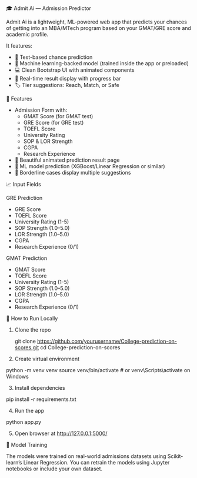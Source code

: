 🎓 Admit Ai — Admission Predictor

Admit Ai is a lightweight, ML-powered web app that predicts your chances of getting into an MBA/MTech program based on your GMAT/GRE score and academic profile.

It features:
- 🎯 Test-based chance prediction
- 🧠 Machine learning-backed model (trained inside the app or preloaded)
- 💻 Clean Bootstrap UI with animated components
- 🔄 Real-time result display with progress bar
- 🏷️ Tier suggestions: Reach, Match, or Safe


🚀 Features

- Admission Form with:
  - GMAT Score (for GMAT test)
  - GRE Score (for GRE test)
  - TOEFL Score
  - University Rating
  - SOP & LOR Strength
  - CGPA
  - Research Experience
- 🎨 Beautiful animated prediction result page
- 🔢 ML model prediction (XGBoost/Linear Regression or similar)
- 💬 Borderline cases display multiple suggestions


📈 Input Fields

 GRE Prediction
- GRE Score
- TOEFL Score
- University Rating (1-5)
- SOP Strength (1.0–5.0)
- LOR Strength (1.0–5.0)
- CGPA
- Research Experience (0/1)

GMAT Prediction
- GMAT Score
- TOEFL Score
- University Rating (1-5)
- SOP Strength (1.0–5.0)
- LOR Strength (1.0–5.0)
- CGPA
- Research Experience (0/1)



🔧 How to Run Locally

1. Clone the repo
 
   git clone https://github.com/yourusername/College-prediction-on-scores.git
   cd College-prediction-on-scores

2. Create virtual environment

python -m venv venv
source venv/bin/activate   # or venv\Scripts\activate on Windows

3. Install dependencies

pip install -r requirements.txt


4. Run the app

python app.py


5. Open browser at http://127.0.0.1:5000/


🧠 Model Training

The models were trained on real-world admissions datasets using Scikit-learn’s Linear Regression.
You can retrain the models using Jupyter notebooks or include your own dataset.
